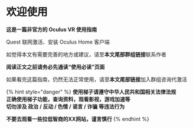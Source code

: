 # 欢迎使用

**这是一篇非官方的 Oculus VR 使用指南**

Quest 联网激活、安装 Oculus Home 客户端

如觉得本文有需要完善的地方或建议，请至**本文尾部群组链接**联系作者

**阅读正文之前请务必先通读“使用必读”页面**

如果看完这篇指南，仍然无法正常使用，请至**本文尾部链接**加入群组咨询代激活

{% hint style="danger" %}
**使用梯子请遵守中华人民共和国相关法律法规**\
**正确使用梯子功能，查询资料，观看影视，游戏加速等**\
**切勿涉及 政治 / 反动 / 色情 / 谣言 / 诈骗 等违法行为**

**不要去观看一些拉低智商的XX网站，谨言慎行**
{% endhint %}
